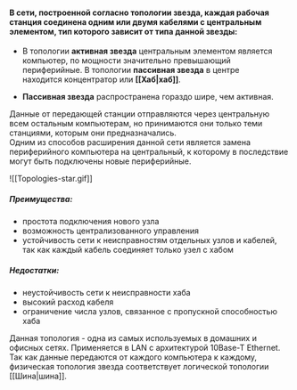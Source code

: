 #### В сети, построенной согласно топологии звезда, каждая рабочая станция соединена одним или двумя кабелями с центральным элементом, тип которого зависит от типа данной звезды:

- В топологии **активная звезда** центральным элементом является компьютер, по мощности значительно превышающий периферийные. В топологии **пассивная звезда** в центре находится концентратор или **[[Хаб|хаб]]**.  

- **Пассивная звезда** распространена гораздо шире, чем активная.  

Данные от передающей станции отправляются через центральную всем остальным компьютерам, но принимаются они только теми станциями, которым они предназначались.  
Одним из способов расширения данной сети является замена периферийного компьютера на центральный, к которому в последствие могут быть подключены новые периферийные.

![[Topologies-star.gif]]

##### **Преимущества**:
- простота подключения нового узла
- возможность централизованного управления
- устойчивость сети к неисправностям отдельных узлов и кабелей, так как каждый кабель соединяет только узел с хабом
##### **Недостатки**:
- неустойчивость сети к неисправности хаба
- высокий расход кабеля
- ограничение числа узлов, связанное с пропускной способностью хаба

Данная топология - одна из самых используемых в домашних и офисных сетях. Применяется в LAN с архитектурой 10Base-T Ethernet.  
Так как данные передаются от каждого компьютера к каждому, физическая топология звезда соответствует логической топологии [[Шина|шина]].